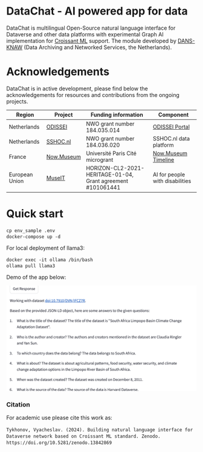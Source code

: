 # DataChat - AI powered app for data
DataChat is multilingual Open-Source natural language interface for Dataverse and other data platforms with experimental Graph AI implementation for [Croissant ML](https://docs.mlcommons.org/croissant/docs/croissant-spec.html) support. The module developed by [DANS-KNAW](http://dans.knaw.nl) (Data Archiving and Networked Services, the Netherlands).

# Acknowledgements
DataChat is in active development, please find below the acknowledgements for resources and contributions from the ongoing projects.

Region | Project  | Funding information | Component |
| ------------- | ------------- | ------------- | ------------- |
| Netherlands | [ODISSEI](http://odissei-data.nl) | NWO grant number 184.035.014 | [ODISSEI Portal](http://portal.odissei.nl) |
| Netherlands | [SSHOC.nl](https://www.nwo.nl/projecten/184036020) | NWO grant number 184.036.020 | SSHOC.nl data platform |
| France | [Now.Museum](https://now.museum/en/) | Université Paris Cité microgrant | [Now.Museum Timeline](http://time.now.museum) |
| European Union | [MuseIT](https://www.muse-it.eu) | HORIZON-CL2-2021-HERITAGE-01-04, Grant agreement #101061441 | AI for people with disabilities |

# Quick start
```
cp env_sample .env
docker-compose up -d
```

For local deployment of llama3:
```
docker exec -it ollama /bin/bash
ollama pull llama3
```
Demo of the app below:

![Demo of Feature](docs/demo.gif)

### Citation

For academic use please cite this work as:

``
Tykhonov, Vyacheslav. (2024). Building natural language interface for Dataverse network based on Croissant ML standard. Zenodo. https://doi.org/10.5281/zenodo.13842869
``
